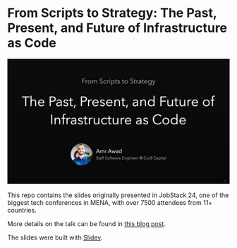 # From Scripts to Strategy: The Past, Present, and Future of Infrastructure as Code

![Presentation Cover](public/cover.png)

This repo contains the slides originally presented in JobStack 24, one of the biggest tech conferences in MENA, with over 7500 attendees from 11+ countries.

More details on the talk can be found in [this blog post](https://amrawad.com/talks/from-scripts-to-strategy-the-past-present-and-future-of-infrastructure-as-code).

The slides were built with [Slidev](https://sli.dev).
